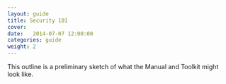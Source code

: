 ```yaml
---
layout: guide
title: Security 101
cover: 
date:   2014-07-07 12:00:00
categories: guide
weight: 2
---
```


This outline is a preliminary sketch of what the Manual and Toolkit might look like.